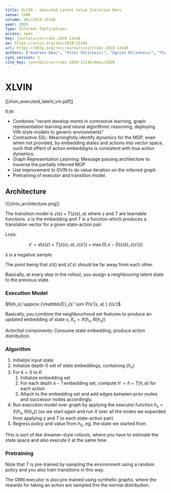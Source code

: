 ```yaml
---
title: XLVIN - eXecuted Latent Value Iteration Nets.
venue: CoRR
volume: abs/2010.13146
year: 2020
type: Informal Publications
access: open
key: journals/corr/abs-2010-13146
ee: https://arxiv.org/abs/2010.13146
url: https://dblp.org/rec/journals/corr/abs-2010-13146
authors: ["Andreea Deac", "Petar Velickovic", "Ognjen Milinkovic", "Pierre-Luc Bacon", "Jian Tang", "Mladen Nikolic"]
sync_version: 3
cite_key: journals/corr/abs-2010-13146/Deac/2020
---
```

# XLVIN

[[xlvin_executed_latent_vin.pdf]]

tl;dr:
 - Combines "recent develop ments in contrastive learning, graph representation learning and neural algorithmic reasoning, deploying VIN-style models to generic environments"
 - Contrastive SSL: Mearningfully identify dynamics for the MDP, even when not provided, by embedding states and actions into vector space, such that effect of action embeddigns is consistent with true action dynamics.
 - Graph Representation Learning: Message passing architecture to traverse the partially inferred MDP
 - Use improvement to GVIN to do value iteration on the inferred graph
 - Pretraining of executor and transition model.


## Architecture

![[xlvin_architecture.png]]

The transition model is $z(s) + T(z(s), a)$ where $z$ and $T$ are learnable functions. $z$ is the embedding and $T$ is a function which produces a translation vector for a given state-action pair.

Loss:

$$
\mathcal{L} = d(s(z) + T(z(s), a), z(s')) + \max (0, \epsilon - D(z(\tilde s), z(s')))
$$

$\tilde s$ is a negative sample.

The point being that $z(\tilde s)$ and $z('s)$ should be far away from each other.

Basically, at every step in the rollout, you assign a neighbouring latent state to the previous state.

### Execution Model

$N(h_s) \approx \{\mathbb{E}_{s' \sim P(s'|s, a) \} z(s')$

Basically, you combine the neighbourhood set features to produce an updated embedding of state $s, X_s = X(h_s, N(h_s))$

Actor/tail components: Consume state embedding, produce action distribution.

### Algorithm

1. Initialize input state
2. Initialize depth-0 set of state embeddings, containing $\{h_s\}$
3. For $k = 0$ to $K$
	1. Initialize embedding set
	2. For each depth $k - 1$ embedding set, compute $h' = h + T(h, a)$ for each action
	3. Attach to the embedding set and add edges between prior nodes and successor nodes accordingly.
4. Run execution model over graph by applying the executor function $h_s = X(h_s, N(h_s))$ (so we start again and run $X$ over all the nodes we expanded from applying $z$ and $T$ to each state-action pair)
5. Regress policy and value from $h_0$, eg, the state we started from.


This is sort of like dreamer-style rollouts, where you have to estimate the state space and also execute it at the same time.

### Pretraining


Note that $T$ is pre-trained by sampling the environment using a random policy and you also train transitions in this way.

The GNN executor is also pre-trained using synthetic graphs, where the rewards for taking an action are sampled frm the normal distribution.